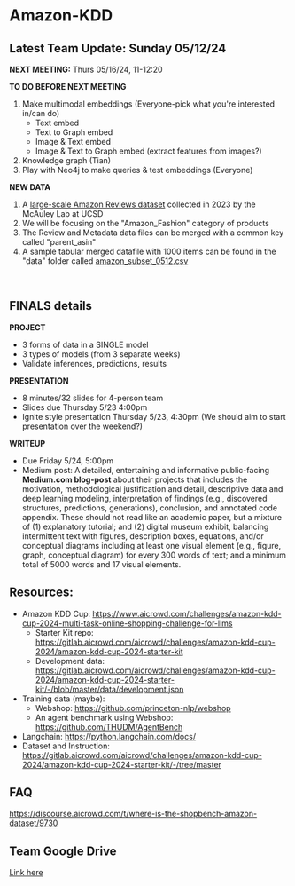 # Amazon-KDD

## Latest Team Update: Sunday 05/12/24
**NEXT MEETING:** Thurs 05/16/24, 11-12:20

**TO DO BEFORE NEXT MEETING**
1. Make multimodal embeddings (Everyone-pick what you're interested in/can do)
   * Text embed
   * Text to Graph embed
   * Image & Text embed
   * Image & Text to Graph embed (extract features from images?)
2. Knowledge graph (Tian)
3. Play with Neo4j to make queries & test embeddings (Everyone)

**NEW DATA**
1. A [large-scale Amazon Reviews dataset](https://amazon-reviews-2023.github.io) collected in 2023 by the McAuley Lab at UCSD
2. We will be focusing on the "Amazon_Fashion" category of products
3. The Review and Metadata data files can be merged with a common key called "parent_asin"
4. A sample tabular merged datafile with 1000 items can be found in the "data" folder called [amazon_subset_0512.csv](https://github.com/mingxuan-he/Amazon-KDD/blob/main/data/amazon_subset_0512.csv) 

<br>

## FINALS details

**PROJECT**
* 3 forms of data in a SINGLE model
* 3 types of models (from 3 separate weeks)
* Validate inferences, predictions, results

**PRESENTATION**
* 8 minutes/32 slides for 4-person team
* Slides due Thursday 5/23 4:00pm
* Ignite style presentation Thursday 5/23, 4:30pm (We should aim to start presentation over the weekend?)

**WRITEUP**
* Due Friday 5/24, 5:00pm
* Medium post: A detailed, entertaining and informative public-facing **Medium.com blog-post** about their projects that includes the motivation, methodological justification and detail, descriptive data and deep learning modeling, interpretation of findings (e.g., discovered structures, predictions, generations), conclusion, and annotated code appendix. These should not read like an academic paper, but a mixture of (1) explanatory tutorial; and (2) digital museum exhibit, balancing intermittent text with figures, description boxes, equations, and/or conceptual diagrams including at least one visual element (e.g., figure, graph, conceptual diagram) for every 300 words of text; and a minimum total of 5000 words and 17 visual elements.





## Resources:
- Amazon KDD Cup: https://www.aicrowd.com/challenges/amazon-kdd-cup-2024-multi-task-online-shopping-challenge-for-llms
  - Starter Kit repo: https://gitlab.aicrowd.com/aicrowd/challenges/amazon-kdd-cup-2024/amazon-kdd-cup-2024-starter-kit
  - Development data: https://gitlab.aicrowd.com/aicrowd/challenges/amazon-kdd-cup-2024/amazon-kdd-cup-2024-starter-kit/-/blob/master/data/development.json
- Training data (maybe):
  - Webshop: https://github.com/princeton-nlp/webshop
  - An agent benchmark using Webshop: https://github.com/THUDM/AgentBench
- Langchain: https://python.langchain.com/docs/
- Dataset and Instruction: https://gitlab.aicrowd.com/aicrowd/challenges/amazon-kdd-cup-2024/amazon-kdd-cup-2024-starter-kit/-/tree/master

## FAQ
https://discourse.aicrowd.com/t/where-is-the-shopbench-amazon-dataset/9730

## Team Google Drive
[Link here](https://drive.google.com/drive/folders/18EXfDk-9wlKeEkK208alQxfbmMyE2VH4?usp=share_link)
